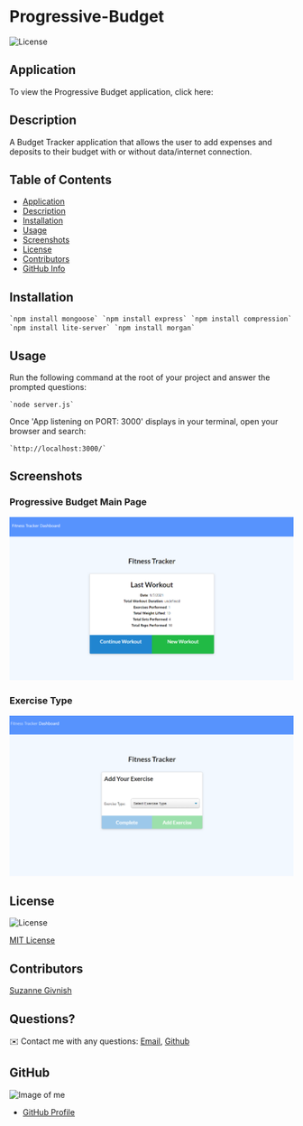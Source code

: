 # Progressive-Budget

![License](https://img.shields.io/badge/License-mit-blue.svg "License Badge")

## Application 
To view the Progressive Budget application, click here:


## Description

A Budget Tracker application that allows the user to add expenses and deposits to their budget with or without data/internet connection.

## Table of Contents
- [Application](#Application)
- [Description](#Description)
- [Installation](#Installation)
- [Usage](#Usage)
- [Screenshots](#Screenshots)
- [License](#License)
- [Contributors](#Contributors)
- [GitHub Info](#GitHub) 

## Installation
    `npm install mongoose` `npm install express` `npm install compression` `npm install lite-server` `npm install morgan`

## Usage
Run the following command at the root of your project and answer the prompted questions:

    `node server.js`

Once 'App listening on PORT: 3000' displays in your terminal, open your browser and search:

    `http://localhost:3000/`

## Screenshots

### Progressive Budget Main Page

![Progressive-Budget-Main](https://github.com/suzygiv/Fitness-Tracker/blob/main/public/assets/Fitness-Tracker-Main.PNG)

### Exercise Type

![Progressive-Budget-Offline](https://github.com/suzygiv/Fitness-Tracker/blob/main/public/assets/Workout-Type.PNG)


## License
![License](https://img.shields.io/badge/License-mit-blue.svg "License Badge")

[MIT License](http://opensource.org/licenses/mit-license.php)

## Contributors
[Suzanne Givnish](https://github.com/suzygiv)

## Questions?
✉️ Contact me with any questions: [Email](suzannegivnish@gmail.com), [Github](https://github.com/suzygiv)

## GitHub
![Image of me](https://avatars0.githubusercontent.com/u/69487481?v=4)
- [GitHub Profile](https://github.com/suzygiv)
